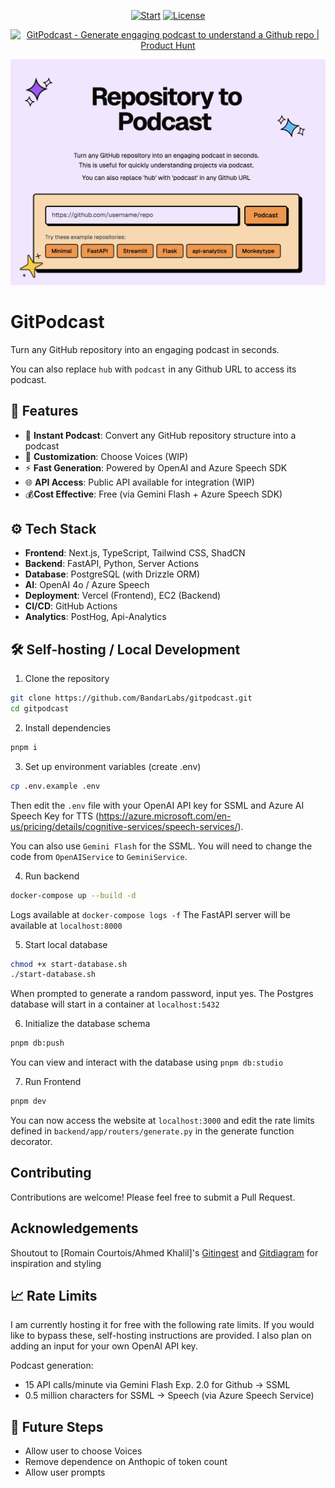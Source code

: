
<div align="center">

[![Start](https://img.shields.io/github/stars/BandarLabs/gitpodcast?color=yellow&style=flat&label=%E2%AD%90%20stars)](https://github.com/BandarLabs/gitpodcast/stargazers)
[![License](http://img.shields.io/:license-MIT-green.svg?style=flat)](https://github.com/BandarLabs/gitpodcast/blob/master/LICENSE)
</div>

<div align="center">
<a href="https://www.producthunt.com/posts/gitpodcast?embed=true&utm_source=badge-featured&utm_medium=badge&utm_souce=badge-gitpodcast" target="_blank"><img src="https://api.producthunt.com/widgets/embed-image/v1/featured.svg?post_id=750368&theme=light" alt="GitPodcast - Generate&#0032;engaging&#0032;podcast&#0032;to&#0032;understand&#0032;a&#0032;Github&#0032;repo | Product Hunt" style="width: 250px; height: 54px;" width="250" height="54" /></a>
</div>

[![Image](./docs/readme_img.png "GitPodcast Front Page")](https://gitpodcast.com/)


# GitPodcast

Turn any GitHub repository into an engaging podcast in seconds.

You can also replace `hub` with `podcast` in any Github URL to access its podcast.

## 🚀 Features

- 👀 **Instant Podcast**: Convert any GitHub repository structure into a podcast
- 🎨 **Customization**: Choose Voices (WIP)
- ⚡ **Fast Generation**: Powered by OpenAI and Azure Speech SDK
- 🌐 **API Access**: Public API available for integration (WIP)
- 💰**Cost Effective**: Free (via Gemini Flash + Azure Speech SDK)

## ⚙️ Tech Stack

- **Frontend**: Next.js, TypeScript, Tailwind CSS, ShadCN
- **Backend**: FastAPI, Python, Server Actions
- **Database**: PostgreSQL (with Drizzle ORM)
- **AI**: OpenAI 4o / Azure Speech
- **Deployment**: Vercel (Frontend), EC2 (Backend)
- **CI/CD**: GitHub Actions
- **Analytics**: PostHog, Api-Analytics

## 🛠️ Self-hosting / Local Development

1. Clone the repository

```bash
git clone https://github.com/BandarLabs/gitpodcast.git
cd gitpodcast
```

2. Install dependencies

```bash
pnpm i
```

3. Set up environment variables (create .env)

```bash
cp .env.example .env
```

Then edit the `.env` file with your OpenAI API key for SSML and Azure AI Speech Key for TTS (https://azure.microsoft.com/en-us/pricing/details/cognitive-services/speech-services/).

You can also use `Gemini Flash` for the SSML. You will need to change the code from `OpenAIService` to `GeminiService`.

4. Run backend

```bash
docker-compose up --build -d
```

Logs available at `docker-compose logs -f`
The FastAPI server will be available at `localhost:8000`

5. Start local database

```bash
chmod +x start-database.sh
./start-database.sh
```

When prompted to generate a random password, input yes.
The Postgres database will start in a container at `localhost:5432`

6. Initialize the database schema

```bash
pnpm db:push
```

You can view and interact with the database using `pnpm db:studio`

7. Run Frontend

```bash
pnpm dev
```

You can now access the website at `localhost:3000` and edit the rate limits defined in `backend/app/routers/generate.py` in the generate function decorator.

## Contributing

Contributions are welcome! Please feel free to submit a Pull Request.

## Acknowledgements

Shoutout to [Romain Courtois/Ahmed Khalil]'s [Gitingest](https://gitingest.com/) and [Gitdiagram](https://gitdiagram.com/) for inspiration and styling

## 📈 Rate Limits

I am currently hosting it for free with the following rate limits. If you would like to bypass these, self-hosting instructions are provided. I also plan on adding an input for your own OpenAI API key.

Podcast generation:

- 15 API calls/minute via Gemini Flash Exp. 2.0 for Github -> SSML
- 0.5 million characters for SSML -> Speech (via Azure Speech Service)


## 🤔 Future Steps

- Allow user to choose Voices
- Remove dependence on Anthopic of token count
- Allow user prompts
